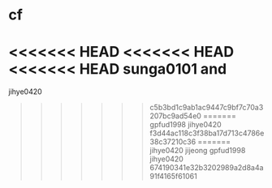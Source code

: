 # cf
<<<<<<< HEAD
<<<<<<< HEAD
<<<<<<< HEAD
sunga0101 and
=======
jihye0420
>>>>>>> c5b3bd1c9ab1ac9447c9bf7c70a3207bc9ad54e0
=======
gpfud1998
jihye0420
>>>>>>> f3d44ac118c3f38ba17d713c4786e38c37210c36
=======
jihye0420
jijeong
gpfud1998
jihye0420
>>>>>>> 674190341e32b3202989a2d8a4a91f4165f61061

